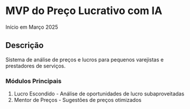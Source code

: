 # MVP do Preço Lucrativo com IA
Início em Março 2025

## Descrição
Sistema de análise de preços e lucros para pequenos varejistas e prestadores de serviços.

### Módulos Principais
1. Lucro Escondido - Análise de oportunidades de lucro subaproveitadas
2. Mentor de Preços - Sugestões de preços otimizados 